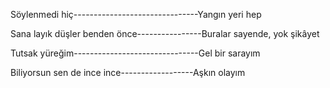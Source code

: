 Söylenmedi hiç-------------------------------Yangın yeri hep

Sana layık düşler benden önce----------------Buralar sayende, yok şikâyet

Tutsak yüreğim-------------------------------Gel bir sarayım

Biliyorsun sen de ince ince------------------Aşkın olayım
